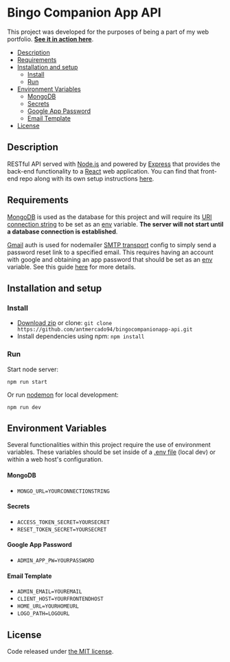 # **Bingo Companion App API**

This project was developed for the purposes of being a part of my web portfolio. **[See it in action here](https://bingocompanionapp.netlify.app/)**.

- [Description](#description)
- [Requirements](#requirements)
- [Installation and setup](#installation-and-setup)
  - [Install](#install)
  - [Run](#run)
- [Environment Variables](#environment-variables)
  - [MongoDB](#mongodb)
  - [Secrets](#secrets)
  - [Google App Password](#google-app-password)
  - [Email Template](#email-template)
- [License](#license)

## **Description**

RESTful API served with [Node.js](https://nodejs.org/en/) and powered by [Express](https://expressjs.com/) that provides the back-end functionality to a [React](https://reactjs.org/) web application. You can find that front-end repo along with its own setup instructions [here](https://github.com/antmercado94/bingocompanionapp).

## **Requirements**

[MongoDB](https://www.mongodb.com/) is used as the database for this project and will require its [URI connection string](https://www.mongodb.com/docs/manual/reference/connection-string/) to be set as an [env](#environment-variables) variable. **The server will not start until a database connection is established**.

[Gmail](https://www.google.com/gmail/about/) auth is used for nodemailer [SMTP transport](https://nodemailer.com/smtp/) config to simply send a password reset link to a specified email. This requires having an account with google and obtaining an app password that should be set as an [env](#environment-variables) variable. See this guide [here](https://medium.com/@y.mehnati_49486/how-to-send-an-email-from-your-gmail-account-with-nodemailer-837bf09a7628) for more details.

## **Installation and setup**

### **Install**

- [Download zip](https://github.com/antmercado94/bingocompanionapp-api/archive/refs/heads/main.zip) or clone: `git clone https://github.com/antmercado94/bingocompanionapp-api.git`
- Install dependencies using npm: `npm install`

### **Run**

Start node server:

```
npm run start
```

Or run [nodemon](https://nodemon.io/) for local development:

```
npm run dev
```

## **Environment Variables**

Several functionalities within this project require the use of environment variables. These variables should be set inside of a [.env file](https://github.com/antmercado94/bingocompanionapp-api/blob/main/.env.example) (local dev) or within a web host's configuration.

#### **MongoDB**

- `MONGO_URL=YOURCONNECTIONSTRING`

#### **Secrets**

- `ACCESS_TOKEN_SECRET=YOURSECRET`
- `RESET_TOKEN_SECRET=YOURSECRET`

#### **Google App Password**

- `ADMIN_APP_PW=YOURPASSWORD`

#### **Email Template**

- `ADMIN_EMAIL=YOUREMAIL`
- `CLIENT_HOST=YOURFRONTENDHOST`
- `HOME_URL=YOURHOMEURL`
- `LOGO_PATH=LOGOURL`

## **License**

Code released under [the MIT license](https://github.com/antmercado94/bingocompanionapp-api/blob/main/LICENSE).
